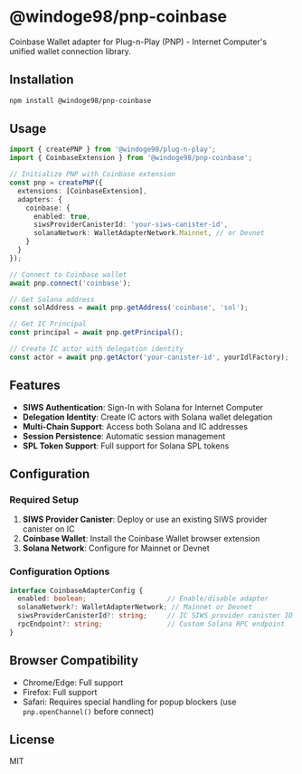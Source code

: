 # @windoge98/pnp-coinbase

Coinbase Wallet adapter for Plug-n-Play (PNP) - Internet Computer's unified wallet connection library.

## Installation

```bash
npm install @windoge98/pnp-coinbase
```

## Usage

```typescript
import { createPNP } from '@windoge98/plug-n-play';
import { CoinbaseExtension } from '@windoge98/pnp-coinbase';

// Initialize PNP with Coinbase extension
const pnp = createPNP({
  extensions: [CoinbaseExtension],
  adapters: {
    coinbase: {
      enabled: true,
      siwsProviderCanisterId: 'your-siws-canister-id',
      solanaNetwork: WalletAdapterNetwork.Mainnet, // or Devnet
    }
  }
});

// Connect to Coinbase wallet
await pnp.connect('coinbase');

// Get Solana address
const solAddress = await pnp.getAddress('coinbase', 'sol');

// Get IC Principal
const principal = await pnp.getPrincipal();

// Create IC actor with delegation identity
const actor = await pnp.getActor('your-canister-id', yourIdlFactory);
```

## Features

- **SIWS Authentication**: Sign-In with Solana for Internet Computer
- **Delegation Identity**: Create IC actors with Solana wallet delegation
- **Multi-Chain Support**: Access both Solana and IC addresses
- **Session Persistence**: Automatic session management
- **SPL Token Support**: Full support for Solana SPL tokens

## Configuration

### Required Setup

1. **SIWS Provider Canister**: Deploy or use an existing SIWS provider canister on IC
2. **Coinbase Wallet**: Install the Coinbase Wallet browser extension
3. **Solana Network**: Configure for Mainnet or Devnet

### Configuration Options

```typescript
interface CoinbaseAdapterConfig {
  enabled: boolean;                    // Enable/disable adapter
  solanaNetwork?: WalletAdapterNetwork; // Mainnet or Devnet
  siwsProviderCanisterId?: string;     // IC SIWS provider canister ID
  rpcEndpoint?: string;                // Custom Solana RPC endpoint
}
```

## Browser Compatibility

- Chrome/Edge: Full support
- Firefox: Full support
- Safari: Requires special handling for popup blockers (use `pnp.openChannel()` before connect)

## License

MIT